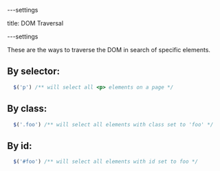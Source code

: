 ---settings

title: DOM Traversal

---settings

These are the ways to traverse the DOM in search of specific elements.

## By selector:

```js
  $('p') /** will select all <p> elements on a page */
```

## By class:

```js
  $('.foo') /** will select all elements with class set to 'foo' */
```

## By id:

```js
  $('#foo') /** will select all elements with id set to foo */
```